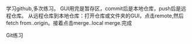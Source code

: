 ﻿学习github,多次练习。
GUI用完是暂存区，commit后是本地仓库，push后是远程仓库。
从远程仓库到本地仓库：打开仓库或文件夹的GUI，点击remote,然后fetch from..origin。接着点击merge..local merge.完成


Git练习


